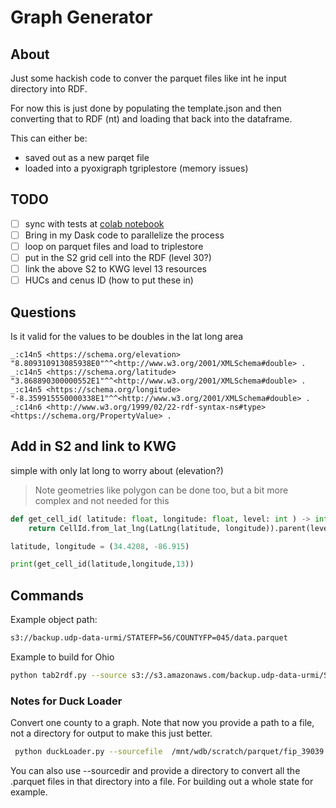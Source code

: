 # Graph Generator

## About

Just some hackish code to conver the parquet files like int he input 
directory into RDF.

For now this is just done by populating the template.json and then converting
that to RDF (nt) and loading that back into the dataframe.

This can either be:

- saved out as a new parqet file
- loaded into a pyoxigraph tgriplestore (memory issues)

## TODO

- [ ] sync with tests at [colab notebook](https://colab.research.google.com/drive/1BYJhx35WXio8qkgHm1pZ2_RNn4SgE76N#scrollTo=teNK6oSLKl7i)
- [ ] Bring in my Dask code to parallelize the process
- [ ] loop on parquet files and load to triplestore
- [ ] put in the S2 grid cell into the RDF (level 30?) 
- [ ] link the above S2 to KWG level 13 resources
- [ ] HUCs and cenus ID   (how to put these in)

## Questions

Is it valid for the values to be doubles in the lat long area

```n-triples
_:c14n5 <https://schema.org/elevation> "8.809310913085938E0"^^<http://www.w3.org/2001/XMLSchema#double> .
_:c14n5 <https://schema.org/latitude> "3.868890300000552E1"^^<http://www.w3.org/2001/XMLSchema#double> .
_:c14n5 <https://schema.org/longitude> "-8.359915550000338E1"^^<http://www.w3.org/2001/XMLSchema#double> .
_:c14n6 <http://www.w3.org/1999/02/22-rdf-syntax-ns#type> <https://schema.org/PropertyValue> .
```

## Add in S2 and link to KWG

simple with only lat long to worry about  (elevation?)

> Note geometries like polygon can be done too, but a bit more complex and not needed for this

```python
def get_cell_id( latitude: float, longitude: float, level: int ) -> int:
    return CellId.from_lat_lng(LatLng(latitude, longitude)).parent(level).id()
```

```python 
latitude, longitude = (34.4208, -86.915)

print(get_cell_id(latitude,longitude,13))
```


## Commands

Example object path: 

```bash
s3://backup.udp-data-urmi/STATEFP=56/COUNTYFP=045/data.parquet
```

Example to build for Ohio
```Bash
python tab2rdf.py --source s3://s3.amazonaws.com/backup.udp-data-urmi/STATEFP=39 --outputdir /mnt/wdb/scratch/parquet
```


### Notes for Duck Loader

Convert one county to a graph. Note that now you provide a path to a file, not a directory for output to make this
just better.  
```bash
 python duckLoader.py --sourcefile  /mnt/wdb/scratch/parquet/fip_39039.parquet --outputfile /mnt/wdb/scratch/graphs/fip39.nq
```

You can also use --sourcedir and provide a directory to convert all the .parquet files in that directory into 
a file.  For building out a whole state for example.
